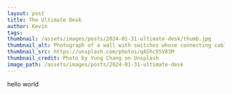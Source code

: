 ```yaml
---
layout: post
title: The Ultimate Desk
author: Kevin
tags:
thumbnail: /assets/images/posts/2024-01-31-ultimate-desk/thumb.jpg
thumbnail_alt: Photograph of a wall with switches whose connecting cables are exposed and messy
thumbnail_src: https://unsplash.com/photos/qAShc5SV83M
thumbnail_credit: Photo by Yung Chang on Unsplash
image_path: /assets/images/posts/2024-01-31-ultimate-desk
---
```


hello world
